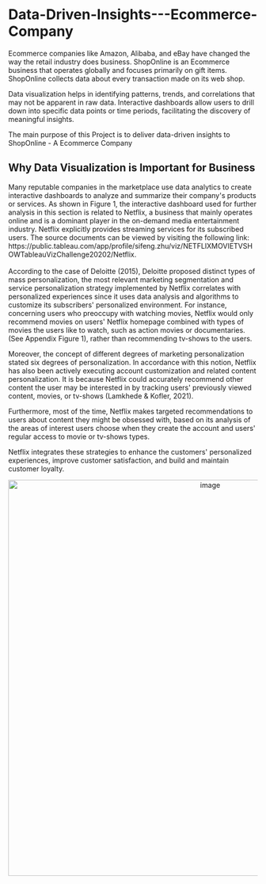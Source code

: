 # Data-Driven-Insights---Ecommerce-Company

Ecommerce companies like Amazon, Alibaba, and eBay have changed the way the retail industry does business. ShopOnline is an Ecommerce business that operates globally and focuses primarily on gift items. ShopOnline collects data about every transaction made on its web shop.

Data visualization helps in identifying patterns, trends, and correlations that may not be apparent in raw data. Interactive dashboards allow users to drill down into specific data points or time periods, facilitating the discovery of meaningful insights.

The main purpose of this Project is to deliver data-driven insights to ShopOnline - A Ecommerce Company

<h2>Why Data Visualization is Important for Business </h2>
Many reputable companies in the marketplace use data analytics to create interactive dashboards to analyze and summarize their company's products or services. As shown in Figure 1, the interactive dashboard used for further analysis in this section is related to Netflix, a business that mainly operates online and is a dominant player in the on-demand media entertainment industry. Netflix explicitly provides streaming services for its subscribed users. The source documents can be viewed by visiting the following link: https://public.tableau.com/app/profile/sifeng.zhu/viz/NETFLIXMOVIETVSHOWTableauVizChallenge20202/Netflix.
<br>
<br>
According to the case of Deloitte (2015), Deloitte proposed distinct types of mass personalization, the most relevant marketing segmentation and service personalization strategy implemented by Netflix correlates with personalized experiences since it uses data analysis and algorithms to customize its subscribers' personalized environment. For instance, concerning users who preoccupy with watching movies, Netflix would only recommend movies on users' Netflix homepage combined with types of movies the users like to watch, such as action movies or documentaries. (See Appendix Figure 1), rather than recommending tv-shows to the users.

Moreover, the concept of different degrees of marketing personalization stated six degrees of personalization. In accordance with this notion, Netflix has also been actively executing account customization and related content personalization. It is because Netflix could accurately recommend other content the user may be interested in by tracking users' previously viewed content, movies, or tv-shows (Lamkhede & Kofler, 2021).

Furthermore, most of the time, Netflix makes targeted recommendations to users about content they might be obsessed with, based on its analysis of the areas of interest users choose when they create the account and users' regular access to movie or tv-shows types.

Netflix integrates these strategies to enhance the customers' personalized experiences, improve customer satisfaction, and build and maintain customer loyalty.

<p align="center">
<img width="800" alt="image" src="https://github.com/XaiZhen/Data-Driven-Insights---Ecommerce-Company/assets/157572976/8a9f6d4b-ba00-4b24-8170-2dd5c67e9600">
</p>

